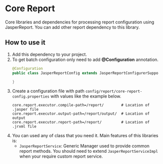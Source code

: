 # Core Report
Core libraries and dependencies for processing report configuration using JasperReport. You can add other report dependency to this library.

## How to use it
1. Add this dependency to your project.
2. To get batch configuration only need to add **@Configuration** annotation.
   ```Java
   @Configuration
   public class JasperReportConfig extends JasperReportConfigurerSupport {

   }
   ```
3. Create a configuration file with path `config/report/core-report-config.properties` with values like the example below.
   ```properties
   core.report.executor.compile-path=/report/        # Location of .jasper file
   core.report.executor.output-path=/report/output/  # Location of output
   core.report.executor.report-path=/report/         # Location of .jrxml file
   ```
4. You can used any of class that you need it. Main features of this libraries is:
   - `JasperReportService`: Generic Manager used to provide common report methods. You should need to extend `JasperReportServiceImpl` when your require custom report service.
